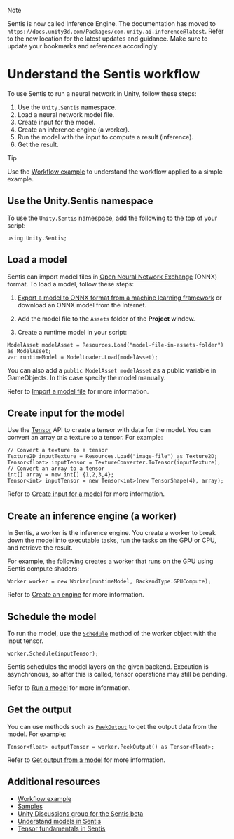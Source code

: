 > [!NOTE]
> Sentis is now called Inference Engine. The documentation has moved to `https://docs.unity3d.com/Packages/com.unity.ai.inference@latest`. Refer to the new location for the latest updates and guidance. Make sure to update your bookmarks and references accordingly.

# Understand the Sentis workflow

To use Sentis to run a neural network in Unity, follow these steps:

1. Use the `Unity.Sentis` namespace.
2. Load a neural network model file.
3. Create input for the model.
4. Create an inference engine (a worker).
5. Run the model with the input to compute a result (inference).
6. Get the result.

> [!TIP]
> Use the [Workflow example](workflow-example.md) to understand the workflow applied to a simple example.

## Use the Unity.Sentis namespace

To use the `Unity.Sentis` namespace, add the following to the top of your script:

```
using Unity.Sentis;
```

## Load a model

Sentis can import model files in [Open Neural Network Exchange](https://onnx.ai/) (ONNX) format. To load a model, follow these steps:

1. [Export a model to ONNX format from a machine learning framework](export-convert-onnx.md) or download an ONNX model from the Internet.

2. Add the model file to the `Assets` folder of the **Project** window.

3. Create a runtime model in your script:

```
ModelAsset modelAsset = Resources.Load("model-file-in-assets-folder") as ModelAsset;
var runtimeModel = ModelLoader.Load(modelAsset);
```
You can also add a `public ModelAsset modelAsset` as a public variable in GameObjects. In this case specify the model manually.

Refer to [Import a model file](import-a-model-file.md) for more information.

## Create input for the model

Use the [Tensor](xref:Unity.Sentis.Tensor) API to create a tensor with data for the model. You can convert an array or a texture to a tensor. For example:

```
// Convert a texture to a tensor
Texture2D inputTexture = Resources.Load("image-file") as Texture2D;
Tensor<float> inputTensor = TextureConverter.ToTensor(inputTexture);
// Convert an array to a tensor
int[] array = new int[] {1,2,3,4};
Tensor<int> inputTensor = new Tensor<int>(new TensorShape(4), array);
```

Refer to [Create input for a model](create-an-input-tensor.md) for more information.

## Create an inference engine (a worker)

In Sentis, a worker is the inference engine. You create a worker to break down the model into executable tasks, run the tasks on the GPU or CPU, and retrieve the result.

For example, the following creates a worker that runs on the GPU using Sentis compute shaders:

```
Worker worker = new Worker(runtimeModel, BackendType.GPUCompute);
```

Refer to [Create an engine](create-an-engine.md) for more information.

## Schedule the model

To run the model, use the [`Schedule`](xref:Unity.Sentis.Worker.Schedule*) method of the worker object with the input tensor.

```
worker.Schedule(inputTensor);
```
Sentis schedules the model layers on the given backend. Execution is asynchronous, so after this is called, tensor operations may still be pending.

Refer to [Run a model](run-a-model.md) for more information.

## Get the output

You can use methods such as [`PeekOutput`](xref:Unity.Sentis.Worker.PeekOutput*) to get the output data from the model. For example:

```
Tensor<float> outputTensor = worker.PeekOutput() as Tensor<float>;
```

Refer to [Get output from a model](get-the-output.md) for more information.

## Additional resources

- [Workflow example](workflow-example.md)
- [Samples](package-samples.md)
- [Unity Discussions group for the Sentis beta](https://discussions.unity.com/c/10)
- [Understand models in Sentis](models-concept.md)
- [Tensor fundamentals in Sentis](tensor-fundamentals.md)
